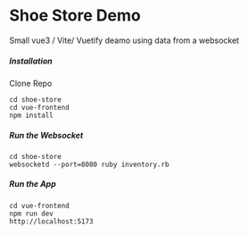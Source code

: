 # Shoe Store Demo

Small vue3 / Vite/ Vuetify deamo using data from a websocket

##### Installation

Clone Repo

```
cd shoe-store
cd vue-frontend
npm install
```

##### Run the Websocket

```
cd shoe-store
websocketd --port=8080 ruby inventory.rb
```

##### Run the App

```
cd vue-frontend
npm run dev
http://localhost:5173
```

